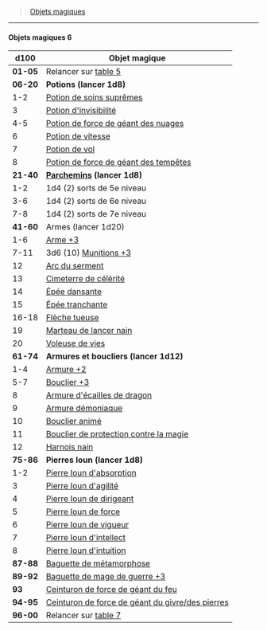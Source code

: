 ﻿---
!Generic
Id: magicitems_hd.md#objets-magiques-6
ParentLink: magicitems_hd.md#objets-magiques
Name: Objets magiques 6
ParentName: Objets magiques
NameLevel: 4
Attributes: {}
---
> [Objets magiques](hd_magicitems.md)

---

#### Objets magiques 6

|d100|Objet magique|
|---|---|
|**01-05**|Relancer sur [table 5](hd_magicitems_objets_magiques_5.md)|
|**06-20**|**Potions (lancer 1d8)**|
|1-2|[Potion de soins suprêmes](hd_magicitems_az_potion_de_soins.md)|
|3|[Potion d'invisibilité](hd_magicitems_az_potion_dinvisibilite.md)|
|4-5|[Potion de force de géant des nuages](hd_magicitems_az_potion_de_force_de_geant.md)|
|6|[Potion de vitesse](hd_magicitems_az_potion_de_vitesse.md)|
|7|[Potion de vol](hd_magicitems_az_potion_de_vol.md)|
|8|[Potion de force de géant des tempêtes](hd_magicitems_az_potion_de_force_de_geant.md)|
|**21-40**|**[Parchemins](hd_magicitems_az_parchemin_magique.md) (lancer 1d8)**|
|1-2|1d4 (2) sorts de 5e niveau|
|3-6|1d4 (2) sorts de 6e niveau|
|7-8|1d4 (2) sorts de 7e niveau|
|**41-60**|Armes (lancer 1d20)|
|1-6|[Arme +3](hd_magicitems_az_arme_1_2_ou_3.md)|
|7-11|3d6 (10) [Munitions +3](hd_magicitems_az_munitions_1_2_ou_3.md)|
|12|[Arc du serment](hd_magicitems_az_arc_du_serment.md)|
|13|[Cimeterre de célérité](hd_magicitems_az_cimeterre_de_celerite.md)|
|14|[Épée dansante](hd_magicitems_az_epee_dansante.md)|
|15|[Épée tranchante](hd_magicitems_az_epee_tranchante.md)|
|16-18|[Flèche tueuse](hd_ranger_arcane_fleche_tueuse.md)|
|19|[Marteau de lancer nain](hd_magicitems_az_marteau_de_lancer_nain.md)|
|20|[Voleuse de vies](hd_magicitems_az_voleuse_de_vies.md)|
|**61-74**|**Armures et boucliers (lancer 1d12)**|
|1-4|[Armure +2](hd_magicitems_az_armure_1_2_ou_3.md)|
|5-7|[Bouclier +3](hd_magicitems_az_bouclier_1_2_ou_3.md)|
|8|[Armure d'écailles de dragon](hd_magicitems_az_armure_decailles_de_dragon.md)|
|9|[Armure démoniaque](hd_magicitems_az_armure_demoniaque.md)|
|10|[Bouclier animé](hd_magicitems_az_bouclier_anime.md)|
|11|[Bouclier de protection contre la magie](hd_magicitems_az_bouclier_de_protection_contre_la_magie.md)|
|12|[Harnois nain](hd_magicitems_az_harnois_nain.md)|
|**75-86**|**Pierres Ioun (lancer 1d8)**|
|1-2|[Pierre Ioun d'absorption](hd_magicitems_az_pierre_ioun.md)|
|3|[Pierre Ioun d'agilité](hd_magicitems_az_pierre_ioun.md)|
|4|[Pierre Ioun de dirigeant](hd_magicitems_az_pierre_ioun.md)|
|5|[Pierre Ioun de force](hd_magicitems_az_pierre_ioun.md)|
|6|[Pierre Ioun de vigueur](hd_magicitems_az_pierre_ioun.md)|
|7|[Pierre Ioun d'intellect](hd_magicitems_az_pierre_ioun.md)|
|8|[Pierre Ioun d'intuition](hd_magicitems_az_pierre_ioun.md)|
|**87-88**|[Baguette de métamorphose](hd_magicitems_az_baguette_de_metamorphose.md)|
|**89-92**|[Baguette de mage de guerre +3](hd_magicitems_az_baguette_du_mage_de_guerre_1_2_ou_3.md)|
|**93**|[Ceinturon de force de géant du feu](hd_magicitems_az_ceinturon_de_force_de_geant.md)|
|**94-95**|[Ceinturon de force de géant du givre/des pierres](hd_magicitems_az_ceinturon_de_force_de_geant.md)|
|**96-00**|Relancer sur [table 7](hd_magicitems_objets_magiques_7.md)|

